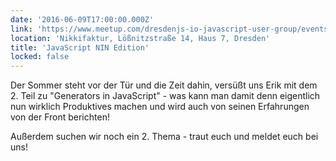 ```yaml
---
date: '2016-06-09T17:00:00.000Z'
link: 'https://www.meetup.com/dresdenjs-io-javascript-user-group/events/230950961'
location: 'Nikkifaktur, Lößnitzstraße 14, Haus 7, Dresden'
title: 'JavaScript NIN Edition'
locked: false
---
```

Der Sommer steht vor der Tür und die Zeit dahin, versüßt uns Erik mit dem 2. Teil zu "Generators in JavaScript" - was kann man damit denn eigentlich nun wirklich Produktives machen und wird auch von seinen Erfahrungen von der Front berichten!

Außerdem suchen wir noch ein 2. Thema - traut euch und meldet euch bei uns!
